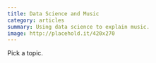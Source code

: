 ```yaml
---
title: Data Science and Music
category: articles
summary: Using data science to explain music.
image: http://placehold.it/420x270
---
```


Pick a topic.